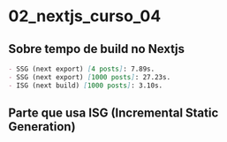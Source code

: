 # 02_nextjs_curso_04

## Sobre tempo de build no Nextjs

```md
- SSG (next export) [4 posts]: 7.89s.
- SSG (next export) [1000 posts]: 27.23s.
- ISG (next build) [1000 posts]: 3.10s.
```

## Parte que usa ISG (Incremental Static Generation)
